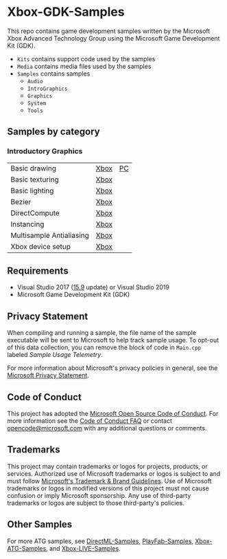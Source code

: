 # Xbox-GDK-Samples

This repo contains game development samples written by the Microsoft Xbox Advanced Technology Group using the Microsoft Game Development Kit (GDK).

* ``Kits`` contains support code used by the samples
* ``Media`` contains media files used by the samples
* ``Samples`` contains samples
  * ``Audio``
  * ``IntroGraphics``
  * ``Graphics``
  * ``System``
  * ``Tools``

## Samples by category

### Introductory Graphics

<table>
 <tr>
  <td>Basic drawing</td>
  <td><a href="Samples/IntroGraphics/SimpleTriangle">Xbox</a></td>
  <td><a href="Samples/IntroGraphics/SimpleTriangleDesktop">PC</a></td>
 </tr>
 <tr>
  <td>Basic texturing</td>
  <td><a href="Samples/IntroGraphics/SimpleTexture">Xbox</a></td>
 </tr>
 <tr>
  <td>Basic lighting</td>
  <td><a href="Samples/IntroGraphics/SimpleLighting">Xbox</a></td>
 </tr>
 <tr>
  <td>Bezier</td>
  <td><a href="Samples/IntroGraphics/SimpleBezier">Xbox</a></td>
 </tr>
 <tr>
  <td>DirectCompute</td>
  <td><a href="Samples/IntroGraphics/SimpleCompute">Xbox</a></td>
 </tr>
 <tr>
  <td>Instancing</td>
  <td><a href="Samples/IntroGraphics/SimpleInstancing">Xbox</a></td>
 </tr>
 <tr>
  <td>Multisample Antialiasing</td>
  <td><a href="Samples/IntroGraphics/SimpleMSAA">Xbox</a></td>
 </tr>
 <tr>
  <td>Xbox device setup</td>
  <td><a href="Samples/IntroGraphics/SimpleDeviceAndSwapChain">Xbox</a></td>
 </tr>
</table>

## Requirements

* Visual Studio 2017 ([15.9](https://walbourn.github.io/vs-2017-15-9-update/) update) or Visual Studio 2019
* Microsoft Game Development Kit (GDK)

## Privacy Statement

When compiling and running a sample, the file name of the sample executable will be sent to Microsoft to help track sample usage. To opt-out of this data collection, you can remove the block of code in ``Main.cpp`` labeled _Sample Usage Telemetry_.

For more information about Microsoft's privacy policies in general, see the [Microsoft Privacy Statement](https://privacy.microsoft.com/privacystatement/).

## Code of Conduct

This project has adopted the [Microsoft Open Source Code of Conduct](https://opensource.microsoft.com/codeofconduct/). For more information see the [Code of Conduct FAQ](https://opensource.microsoft.com/codeofconduct/faq/) or contact [opencode@microsoft.com](mailto:opencode@microsoft.com) with any additional questions or comments.

## Trademarks

This project may contain trademarks or logos for projects, products, or services. Authorized use of Microsoft trademarks or logos is subject to and must follow [Microsoft's Trademark & Brand Guidelines](https://www.microsoft.com/en-us/legal/intellectualproperty/trademarks/usage/general). Use of Microsoft trademarks or logos in modified versions of this project must not cause confusion or imply Microsoft sponsorship. Any use of third-party trademarks or logos are subject to those third-party's policies.

## Other Samples

For more ATG samples, see [DirectML-Samples](https://github.com/microsoft/DirectML-Samples), [PlayFab-Samples](https://github.com/PlayFab/PlayFab-Samples), [Xbox-ATG-Samples](https://github.com/microsoft/Xbox-ATG-Samples), and [Xbox-LIVE-Samples](https://github.com/microsoft/xbox-live-samples).
